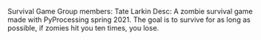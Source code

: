 Survival Game Group members: Tate Larkin Desc: A zombie survival game made with PyProcessing spring 2021. The goal is to survive for as long as possible, if zomies hit you ten times, you lose.
